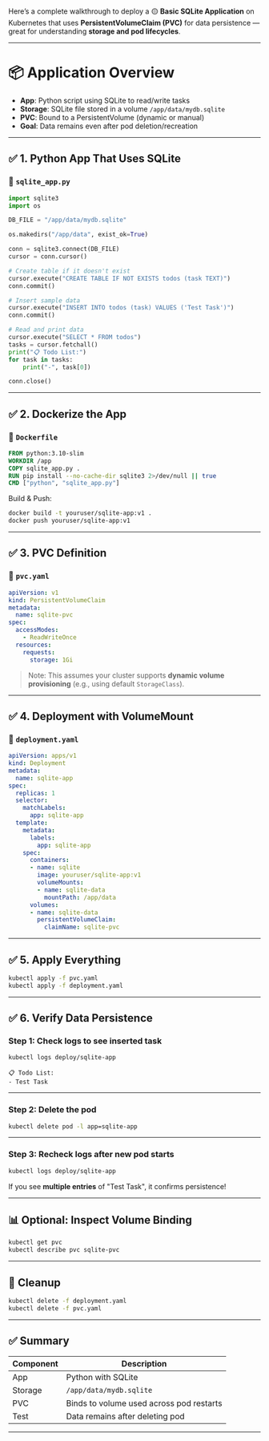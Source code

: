Here’s a complete walkthrough to deploy a 🟡 **Basic SQLite Application** on Kubernetes that uses **PersistentVolumeClaim (PVC)** for data persistence — great for understanding **storage and pod lifecycles**.

---

# 📦 Application Overview

* **App**: Python script using SQLite to read/write tasks
* **Storage**: SQLite file stored in a volume `/app/data/mydb.sqlite`
* **PVC**: Bound to a PersistentVolume (dynamic or manual)
* **Goal**: Data remains even after pod deletion/recreation

---

## ✅ 1. Python App That Uses SQLite

### 📄 `sqlite_app.py`

```python
import sqlite3
import os

DB_FILE = "/app/data/mydb.sqlite"

os.makedirs("/app/data", exist_ok=True)

conn = sqlite3.connect(DB_FILE)
cursor = conn.cursor()

# Create table if it doesn't exist
cursor.execute("CREATE TABLE IF NOT EXISTS todos (task TEXT)")
conn.commit()

# Insert sample data
cursor.execute("INSERT INTO todos (task) VALUES ('Test Task')")
conn.commit()

# Read and print data
cursor.execute("SELECT * FROM todos")
tasks = cursor.fetchall()
print("📋 Todo List:")
for task in tasks:
    print("-", task[0])

conn.close()
```

---

## ✅ 2. Dockerize the App

### 📄 `Dockerfile`

```Dockerfile
FROM python:3.10-slim
WORKDIR /app
COPY sqlite_app.py .
RUN pip install --no-cache-dir sqlite3 2>/dev/null || true
CMD ["python", "sqlite_app.py"]
```

Build & Push:

```bash
docker build -t youruser/sqlite-app:v1 .
docker push youruser/sqlite-app:v1
```

---

## ✅ 3. PVC Definition

### 📄 `pvc.yaml`

```yaml
apiVersion: v1
kind: PersistentVolumeClaim
metadata:
  name: sqlite-pvc
spec:
  accessModes:
    - ReadWriteOnce
  resources:
    requests:
      storage: 1Gi
```

> Note: This assumes your cluster supports **dynamic volume provisioning** (e.g., using default `StorageClass`).

---

## ✅ 4. Deployment with VolumeMount

### 📄 `deployment.yaml`

```yaml
apiVersion: apps/v1
kind: Deployment
metadata:
  name: sqlite-app
spec:
  replicas: 1
  selector:
    matchLabels:
      app: sqlite-app
  template:
    metadata:
      labels:
        app: sqlite-app
    spec:
      containers:
      - name: sqlite
        image: youruser/sqlite-app:v1
        volumeMounts:
        - name: sqlite-data
          mountPath: /app/data
      volumes:
      - name: sqlite-data
        persistentVolumeClaim:
          claimName: sqlite-pvc
```

---

## ✅ 5. Apply Everything

```bash
kubectl apply -f pvc.yaml
kubectl apply -f deployment.yaml
```

---

## ✅ 6. Verify Data Persistence

### Step 1: Check logs to see inserted task

```bash
kubectl logs deploy/sqlite-app
```

```
📋 Todo List:
- Test Task
```

---

### Step 2: Delete the pod

```bash
kubectl delete pod -l app=sqlite-app
```

---

### Step 3: Recheck logs after new pod starts

```bash
kubectl logs deploy/sqlite-app
```

If you see **multiple entries** of "Test Task", it confirms persistence!

---

## 📊 Optional: Inspect Volume Binding

```bash
kubectl get pvc
kubectl describe pvc sqlite-pvc
```

---

## 🧽 Cleanup

```bash
kubectl delete -f deployment.yaml
kubectl delete -f pvc.yaml
```

---

## ✅ Summary

| Component | Description                              |
| --------- | ---------------------------------------- |
| App       | Python with SQLite                       |
| Storage   | `/app/data/mydb.sqlite`                  |
| PVC       | Binds to volume used across pod restarts |
| Test      | Data remains after deleting pod          |

---


